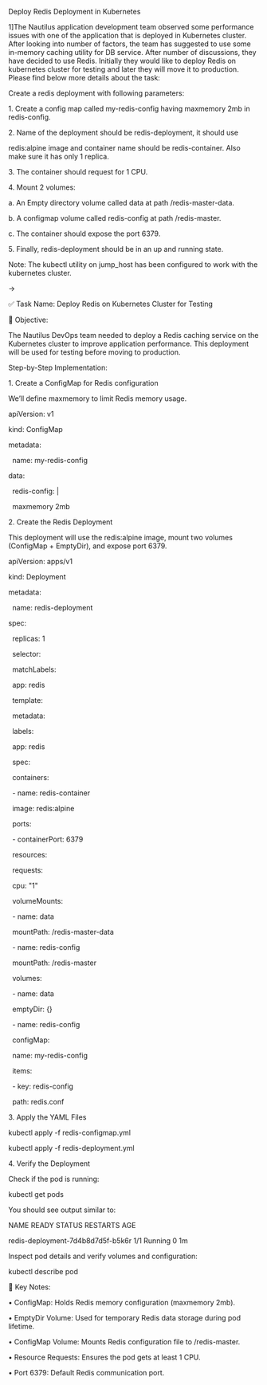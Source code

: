 Deploy Redis Deployment in Kubernetes



1]The Nautilus application development team observed some performance issues with one of the application that is deployed in Kubernetes cluster. After looking into number of factors, the team has suggested to use some in-memory caching utility for DB service. After number of discussions, they have decided to use Redis. Initially they would like to deploy Redis on kubernetes cluster for testing and later they will move it to production. Please find below more details about the task:

Create a redis deployment with following parameters:

1\. Create a config map called my-redis-config having maxmemory 2mb in redis-config.

2\. Name of the deployment should be redis-deployment, it should use

redis:alpine image and container name should be redis-container. Also make sure it has only 1 replica.

3\. The container should request for 1 CPU.

4\. Mount 2 volumes:

a. An Empty directory volume called data at path /redis-master-data.

b. A configmap volume called redis-config at path /redis-master.

c. The container should expose the port 6379.

5\. Finally, redis-deployment should be in an up and running state.

Note: The kubectl utility on jump\_host has been configured to work with the kubernetes cluster.





->



✅ Task Name: Deploy Redis on Kubernetes Cluster for Testing





🎯 Objective:

The Nautilus DevOps team needed to deploy a Redis caching service on the Kubernetes cluster to improve application performance. This deployment will be used for testing before moving to production.





Step-by-Step Implementation:



1\. Create a ConfigMap for Redis configuration

We’ll define maxmemory to limit Redis memory usage.



apiVersion: v1

kind: ConfigMap

metadata:

&nbsp; name: my-redis-config

data:

&nbsp; redis-config: |

&nbsp;   maxmemory 2mb







2\. Create the Redis Deployment

This deployment will use the redis:alpine image, mount two volumes (ConfigMap + EmptyDir), and expose port 6379.



apiVersion: apps/v1

kind: Deployment

metadata:

&nbsp; name: redis-deployment

spec:

&nbsp; replicas: 1

&nbsp; selector:

&nbsp;   matchLabels:

&nbsp;     app: redis

&nbsp; template:

&nbsp;   metadata:

&nbsp;     labels:

&nbsp;       app: redis

&nbsp;   spec:

&nbsp;     containers:

&nbsp;     - name: redis-container

&nbsp;       image: redis:alpine

&nbsp;       ports:

&nbsp;       - containerPort: 6379

&nbsp;       resources:

&nbsp;         requests:

&nbsp;           cpu: "1"

&nbsp;       volumeMounts:

&nbsp;       - name: data

&nbsp;         mountPath: /redis-master-data

&nbsp;       - name: redis-config

&nbsp;         mountPath: /redis-master

&nbsp;     volumes:

&nbsp;     - name: data

&nbsp;       emptyDir: {}

&nbsp;     - name: redis-config

&nbsp;       configMap:

&nbsp;         name: my-redis-config

&nbsp;         items:

&nbsp;         - key: redis-config

&nbsp;           path: redis.conf





3\. Apply the YAML Files

kubectl apply -f redis-configmap.yml

kubectl apply -f redis-deployment.yml







4\. Verify the Deployment

Check if the pod is running:

kubectl get pods





You should see output similar to:

NAME                                READY   STATUS    RESTARTS   AGE

redis-deployment-7d4b8d7d5f-b5k6r   1/1     Running   0          1m





Inspect pod details and verify volumes and configuration:

kubectl describe pod <pod-name>







🧠 Key Notes:

• ConfigMap: Holds Redis memory configuration (maxmemory 2mb).

• EmptyDir Volume: Used for temporary Redis data storage during pod lifetime.

• ConfigMap Volume: Mounts Redis configuration file to /redis-master.

• Resource Requests: Ensures the pod gets at least 1 CPU.

• Port 6379: Default Redis communication port.



